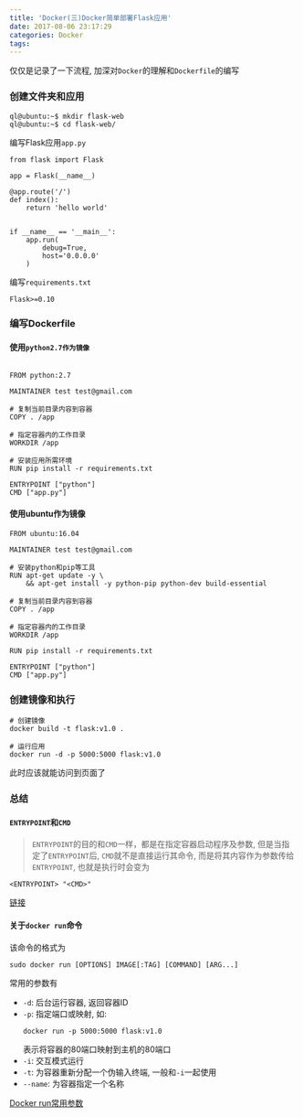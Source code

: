 ```yaml
---
title: 'Docker(三)Docker简单部署Flask应用'
date: 2017-08-06 23:17:29
categories: Docker
tags:
---
```


仅仅是记录了一下流程, 加深对`Docker`的理解和`Dockerfile`的编写


### 创建文件夹和应用
```
ql@ubuntu:~$ mkdir flask-web
ql@ubuntu:~$ cd flask-web/
```
编写Flask应用`app.py`
```
from flask import Flask

app = Flask(__name__)

@app.route('/')
def index():
    return 'hello world'


if __name__ == '__main__':
    app.run(
        debug=True,
        host='0.0.0.0'
    )
```
编写`requirements.txt`
```
Flask>=0.10
```

<!--more-->

### 编写Dockerfile
#### 使用`python2.7作为镜像`
```

FROM python:2.7

MAINTAINER test test@gmail.com

# 复制当前目录内容到容器
COPY . /app

# 指定容器内的工作目录
WORKDIR /app

# 安装应用所需环境
RUN pip install -r requirements.txt

ENTRYPOINT ["python"]
CMD ["app.py"]
```

#### 使用ubuntu作为镜像
```
FROM ubuntu:16.04

MAINTAINER test test@gmail.com

# 安装python和pip等工具
RUN apt-get update -y \
    && apt-get install -y python-pip python-dev build-essential

# 复制当前目录内容到容器
COPY . /app

# 指定容器内的工作目录
WORKDIR /app

RUN pip install -r requirements.txt

ENTRYPOINT ["python"]
CMD ["app.py"]

```

### 创建镜像和执行
```
# 创建镜像
docker build -t flask:v1.0 .

# 运行应用
docker run -d -p 5000:5000 flask:v1.0
```
此时应该就能访问到页面了


### 总结

#### `ENTRYPOINT`和`CMD`
> `ENTRYPOINT`的目的和`CMD`一样，都是在指定容器启动程序及参数, 但是当指定了`ENTRYPOINT`后, `CMD`就不是直接运行其命令, 而是将其内容作为参数传给`ENTRYPOINT`, 也就是执行时会变为
```
<ENTRYPOINT> "<CMD>"
```
[链接](https://yeasy.gitbooks.io/docker_practice/content/image/dockerfile/entrypoint.html)

#### 关于`docker run`命令
该命令的格式为
```
sudo docker run [OPTIONS] IMAGE[:TAG] [COMMAND] [ARG...]
```
常用的参数有
- `-d`: 后台运行容器, 返回容器ID
- `-p`: 指定端口或映射, 如:
	```
	docker run -p 5000:5000 flask:v1.0
	```
	表示将容器的80端口映射到主机的80端口
- `-i`: 交互模式运行
- `-t`: 为容器重新分配一个伪输入终端, 一般和`-i`一起使用
- `--name`: 为容器指定一个名称

[Docker run常用参数](http://www.runoob.com/docker/docker-run-command.html)
